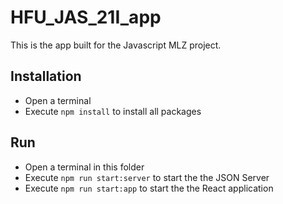 # HFU_JAS_21I_app

This is the app built for the Javascript MLZ project.

## Installation

- Open a terminal
- Execute `npm install` to install all packages

## Run

- Open a terminal in this folder
- Execute `npm run start:server` to start the the JSON Server
- Execute `npm run start:app` to start the the React application
